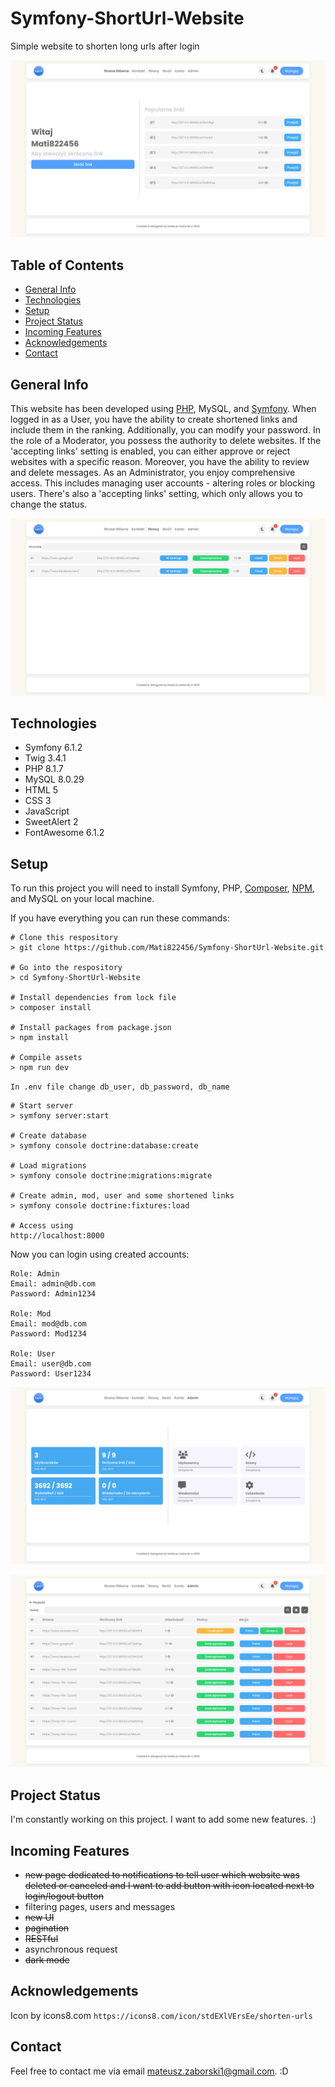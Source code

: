 # Symfony-ShortUrl-Website

Simple website to shorten long urls after login

![main](images/main.png)

## Table of Contents

- [General Info](#general-info)
- [Technologies](#technologies)
- [Setup](#setup)
- [Project Status](#project-status)
- [Incoming Features](#incoming-features)
- [Acknowledgements](#acknowledgements)
- [Contact](#contact)

## General Info

This website has been developed using [PHP](https://www.php.net/), MySQL, and [Symfony](https://symfony.com/doc/current/setup.html). When logged in as a User, you have the ability to create shortened links and include them in the ranking. Additionally, you can modify your password. In the role of a Moderator, you possess the authority to delete websites. If the 'accepting links' setting is enabled, you can either approve or reject websites with a specific reason. Moreover, you have the ability to review and delete messages. As an Administrator, you enjoy comprehensive access. This includes managing user accounts - altering roles or blocking users. There's also a 'accepting links' setting, which only allows you to change the status.

![websites](images/websites.png)

## Technologies

- Symfony 6.1.2
- Twig 3.4.1
- PHP 8.1.7
- MySQL 8.0.29
- HTML 5
- CSS 3
- JavaScript
- SweetAlert 2
- FontAwesome 6.1.2

## Setup

To run this project you will need to install Symfony, PHP, [Composer](https://getcomposer.org/download/), [NPM](https://www.npmjs.com/package/npm), and MySQL on your local machine.

If you have everything you can run these commands:

```
# Clone this respository
> git clone https://github.com/Mati822456/Symfony-ShortUrl-Website.git

# Go into the respository
> cd Symfony-ShortUrl-Website

# Install dependencies from lock file
> composer install

# Install packages from package.json
> npm install

# Compile assets
> npm run dev
```

`In .env file change db_user, db_password, db_name`

```
# Start server
> symfony server:start

# Create database
> symfony console doctrine:database:create

# Load migrations
> symfony console doctrine:migrations:migrate

# Create admin, mod, user and some shortened links
> symfony console doctrine:fixtures:load

# Access using
http://localhost:8000
```

Now you can login using created accounts:

```
Role: Admin
Email: admin@db.com
Password: Admin1234

Role: Mod
Email: mod@db.com
Password: Mod1234

Role: User
Email: user@db.com
Password: User1234
```

![admin](images/admin.png)

![admin-websites](images/admin_websites.png)

## Project Status

I'm constantly working on this project. I want to add some new features. :)

## Incoming Features

- ~~new page dedicated to notifications to tell user which website was deleted or canceled and I want to add button with icon located next to login/logout button~~
- filtering pages, users and messages
- ~~new UI~~
- ~~pagination~~
- ~~RESTful~~
- asynchronous request
- ~~dark mode~~

## Acknowledgements

Icon by icons8.com
`https://icons8.com/icon/stdEXlVErsEe/shorten-urls`

## Contact

Feel free to contact me via email mateusz.zaborski1@gmail.com. :D
